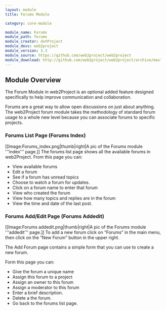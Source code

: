 ```yaml
---
layout: module
title: Forums Module

category: core-module

module_name: Forums
module_path: forums
module_creator: dotProject
module_devs: web2project
module_version: 3.3
module_source: https://github.com/web2project/web2project
module_download: http://github.com/web2project/web2project/archive/master.zip
---
```


## Module Overview

The Forum Module in web2Project is an optional added feature designed specifically to help improve communication and collaboration.

Forums are a great way to allow open discussions on just about anything. The web2Project forum module takes the methodology of standard forum usage to a whole new level because you can associate forums to specific projects.

### Forums List Page (Forums Index)

[[Image:Forums_index.png|thumb|right|A pic of the Forums module '''index''' page.]]
The forums list page shows all the available forums in web2Project. From this page you can:

* View available forums
* Edit a forum
* See if a forum has unread topics
* Choose to watch a forum for updates.
* Click on a forum name to enter that forum
* View who created the forum
* View how many topics and replies are in the forum
* View the time and date of the last post.

### Forums Add/Edit Page (Forums Addedit)

[[Image:Forums addedit.png|thumb|right|A pic of the Forums module '''addedit''' page.]]
To add a new forum click on  “Forums” in the main menu, then click on the “New Forum” button in the upper right.

The Add Forum page contains a simple form that you can use to create a new forum.

Form this page you can:

* Give the forum a unique name
* Assign this forum to a project
* Assign an owner to this forum
* Assign a moderator to this forum
* Enter a brief description.
* Delete a the forum.
* Go back to the forums list page.